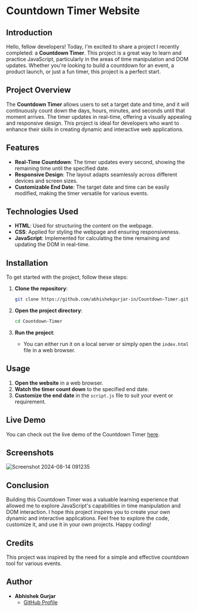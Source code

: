 # Countdown Timer Website

## Introduction

Hello, fellow developers! Today, I'm excited to share a project I recently completed: a **Countdown Timer**. This project is a great way to learn and practice JavaScript, particularly in the areas of time manipulation and DOM updates. Whether you're looking to build a countdown for an event, a product launch, or just a fun timer, this project is a perfect start.

## Project Overview

The **Countdown Timer** allows users to set a target date and time, and it will continuously count down the days, hours, minutes, and seconds until that moment arrives. The timer updates in real-time, offering a visually appealing and responsive design. This project is ideal for developers who want to enhance their skills in creating dynamic and interactive web applications.

## Features

- **Real-Time Countdown**: The timer updates every second, showing the remaining time until the specified date.
- **Responsive Design**: The layout adapts seamlessly across different devices and screen sizes.
- **Customizable End Date**: The target date and time can be easily modified, making the timer versatile for various events.

## Technologies Used

- **HTML**: Used for structuring the content on the webpage.
- **CSS**: Applied for styling the webpage and ensuring responsiveness.
- **JavaScript**: Implemented for calculating the time remaining and updating the DOM in real-time.

## Installation

To get started with the project, follow these steps:

1. **Clone the repository**:
    ```bash
    git clone https://github.com/abhishekgurjar-in/Countdown-Timer.git
    ```

2. **Open the project directory**:
    ```bash
    cd Countdown-Timer
    ```

3. **Run the project**:
    - You can either run it on a local server or simply open the `index.html` file in a web browser.

## Usage

1. **Open the website** in a web browser.
2. **Watch the timer count down** to the specified end date.
3. **Customize the end date** in the `script.js` file to suit your event or requirement.



## Live Demo

You can check out the live demo of the Countdown Timer [here](https://abhishekgurjar-in.github.io/Countdown-Timer/).


## Screenshots
![Screenshot 2024-08-14 091235](https://github.com/user-attachments/assets/0f3c55b1-1b1b-49b6-b44a-d483157db131)

## Conclusion

Building this Countdown Timer was a valuable learning experience that allowed me to explore JavaScript's capabilities in time manipulation and DOM interaction. I hope this project inspires you to create your own dynamic and interactive applications. Feel free to explore the code, customize it, and use it in your own projects. Happy coding!

## Credits

This project was inspired by the need for a simple and effective countdown tool for various events.

## Author

- **Abhishek Gurjar**
  - [GitHub Profile](https://github.com/abhishekgurjar-in)


